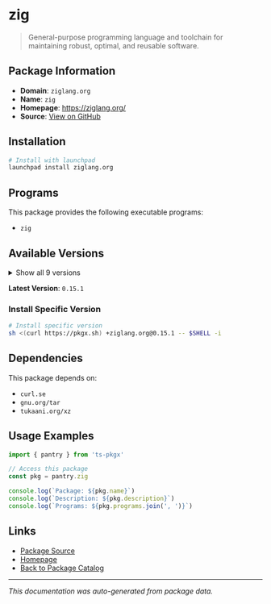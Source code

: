 # zig

> General-purpose programming language and toolchain for maintaining robust, optimal, and reusable software.

## Package Information

- **Domain**: `ziglang.org`
- **Name**: `zig`
- **Homepage**: https://ziglang.org/
- **Source**: [View on GitHub](https://github.com/pkgxdev/pantry/tree/main/projects/ziglang.org/package.yml)

## Installation

```bash
# Install with launchpad
launchpad install ziglang.org
```

## Programs

This package provides the following executable programs:

- `zig`

## Available Versions

<details>
<summary>Show all 9 versions</summary>

- `0.15.1`, `0.15.0`, `0.14.1`, `0.14.0`, `0.13.0`
- `0.12.1`, `0.12.0`, `0.11.0`, `0.10.1`

</details>

**Latest Version**: `0.15.1`

### Install Specific Version

```bash
# Install specific version
sh <(curl https://pkgx.sh) +ziglang.org@0.15.1 -- $SHELL -i
```

## Dependencies

This package depends on:

- `curl.se`
- `gnu.org/tar`
- `tukaani.org/xz`

## Usage Examples

```typescript
import { pantry } from 'ts-pkgx'

// Access this package
const pkg = pantry.zig

console.log(`Package: ${pkg.name}`)
console.log(`Description: ${pkg.description}`)
console.log(`Programs: ${pkg.programs.join(', ')}`)
```

## Links

- [Package Source](https://github.com/pkgxdev/pantry/tree/main/projects/ziglang.org/package.yml)
- [Homepage](https://ziglang.org/)
- [Back to Package Catalog](../../package-catalog.md)

---

*This documentation was auto-generated from package data.*
